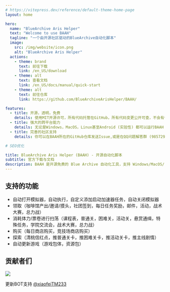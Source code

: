 ```yaml
---
# https://vitepress.dev/reference/default-theme-home-page
layout: home

hero:
  name: "BlueArchive Aris Helper"
  text: "Welcome to use BAAH"
  tagline: "一个由开源社区驱动的BlueArchive自动化脚本"
  image:
    src: /img/website/icon.png
    alt: "BlueArchive Aris Helper"
  actions:
    - theme: brand
      text: 前往下载
      link: /en_US/download
    - theme: alt
      text: 查看文档
      link: /en_US/docs/manual/quick-start
    - theme: alt
      text: 前往仓库
      link: https://github.com/BlueArchiveArisHelper/BAAH/

features:
  - title: 开源，透明，免费
    details: 使用MIT开源许可，所有代码托管在GitHub，所有代码变更公开可查，不会有任何付费内容。
  - title: 强大的跨平台能力
    details: 无论是Windows，MacOS，Linux甚至Android (实验性) 都可以运行BAAH
  - title: 完善的社区支持
    details: 你可以在BAAH所在的GitHub仓库发送Issue,或是在QQ问题解答群 (985729020) 中提出问题。

# SEO优化

title: BlueArchive Aris Helper (BAAH) - 开源自动化脚本
subtitle: 官方下载与文档
description: BAAH 是开源免费的 Blue Archive 自动化工具，支持 Windows/MacOS/Linux/Android 多平台，提供游戏任务自动执行、资源领取、商店购买、关卡扫荡等一站式解决方案。
---
```


## 支持的功能

- 自动打开模拟器，自动执行，自定义添加启动加速器任务，自动关闭模拟器
- 领取（咖啡馆产出/邀请/摸头，社团签到，每日任务奖励，邮件，活动，战术大赛，总力战）
- 消耗体力/票卷进行扫荡（课程表，普通关，困难关，活动关，悬赏通缉，特殊任务，学院交流会，战术大赛，总力战）
- 购买（每日商店购买，竞技场商店购买）
- 探索（清桃信红点，推普通关卡，推困难关卡，推活动关卡，推主线剧情）
- 自动更新游戏（游戏包体，资源包）

## 贡献者们
<a></a>
<a href="https://github.com/BlueArchiveArisHelper/BAAH/graphs/contributors">
  <img src="https://contrib.rocks/image?repo=BlueArchiveArisHelper/BAAH" />
</a>

更新BOT支持 [@xiaofeiTM233](https://github.com/xiaofeiTM233)